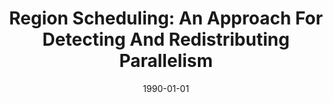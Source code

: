 ---
title: "Region Scheduling: An Approach For Detecting And Redistributing Parallelism"
date: 1990-01-01
venue: ""
paperurl: https://doi.org/10.1109/32.54294
authors: "Rajiv Gupta and Mary Lou Soffa"
awards: ""
---